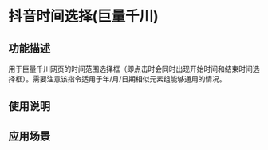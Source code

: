 # 抖音时间选择(巨量千川)
## 功能描述
用于巨量千川网页的时间范围选择框（即点击时会同时出现开始时间和结束时间选择框）。需要注意该指令适用于年/月/日期相似元素组能够通用的情况。
## 使用说明
## 应用场景
